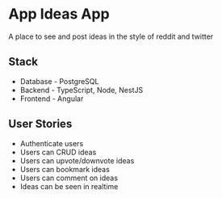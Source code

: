 # App Ideas App

A place to see and post ideas in the style of reddit and twitter

## Stack

- Database - PostgreSQL
- Backend - TypeScript, Node, NestJS
- Frontend - Angular

## User Stories

- Authenticate users
- Users can CRUD ideas
- Users can upvote/downvote ideas
- Users can bookmark ideas
- Users can comment on ideas
- Ideas can be seen in realtime
